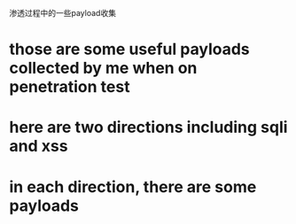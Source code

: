 渗透过程中的一些payload收集
# those are some useful payloads collected by me when on penetration test 
# here are two directions including sqli and xss 
# in each direction, there are some payloads
